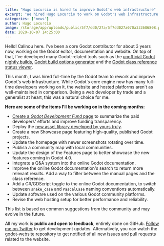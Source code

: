 ```yaml
---
title: "Hugo Locurcio is hired to improve Godot's web infrastructure"
excerpt: "We hired Hugo Locurcio to work on Godot's web infrastructure such as documentation and the asset library."
categories: ["news"]
author: Hugo Locurcio
image: /storage/app/uploads/public/5f7/dd0/27a/5f7dd027a070a333686808.png
date: 2020-10-07 14:25:00
---
```


Hello! Calinou here. I've been a core Godot contributor for about 3 years now, working on the Godot editor, documentation and website.
On top of that, I've developed many Godot-related tools such as the
[unofficial Godot nightly builds](https://hugo.pro/projects/godot-builds/),
[Godot build options generator](https://godot-build-options-generator.github.io/) and the
[Godot class reference status viewer](https://godotengine.github.io/doc-status/).

This month, I was hired full-time by the Godot team to rework and improve Godot's web infrastructure.
While Godot's core engine now has many full-time developers working on it, the website and hosted platforms aren't as well-maintained in comparison.
Being a web developer by trade and a generalist at heart, this was a natural choice for me.

**Here are some of the items I'll be working on in the coming months:**

- [Create a *Godot Development Fund* page](https://github.com/godotengine/godot-website/pull/183) to summarize the paid developers' efforts and improve funding transparency.
- Deploy the [new asset library developed by yours truly](https://github.com/Calinou/godot-asset-library-laravel/).
- Create a new Showcase page featuring high-quality, published Godot projects.
- Update the homepage with newer screenshots rotating over time.
- Publish a community map with local communities.
- Update the design of the Features page to better showcase the new features coming in Godot 4.0.
- Integrate a Q&A system into the online Godot documentation.
- Improve the online Godot documentation's search to return more relevant results. Add a way to filter between the manual pages and the class reference.
- Add a C#/GDScript toggle to the online Godot documentation, to switch between `snake_case` and `PascalCase` naming conventions automatically.
- Update software used on the various Godot community platforms.
- Revise the web hosting setup for better performance and reliability.

This list is based on common suggestions from the community and may evolve in the future.

All my work is **public and open to feedback**, entirely done on GitHub.
[Follow me on Twitter](https://twitter.com/HugoLocurcio) to get development updates.
Alternatively, you can watch the [godot-website](https://github.com/godotengine/godot-website) repository to get notified of all new issues and pull requests related to the website.